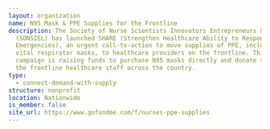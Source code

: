 ```yaml
---
layout: organization
name: N95 Mask & PPE Supplies for the Frontline
description: The Society of Nurse Scientists Innovators Entrepreneurs & Leaders
  (SONSIEL) has launched SHARE (Strengthen Healthcare Ability to Respond to
  Emergencies), an urgent call-to-action to move supplies of PPE, including
  vital respirator masks, to healthcare providers on the frontline. This
  campaign is raising funds to purchase N95 masks directly and donate them to
  the frontline healthcare staff across the country.
type:
  - connect-demand-with-supply
structure: nonprofit
location: Nationwide
is_member: false
site_url: https://www.gofundme.com/f/nurses-ppe-supplies
---
```

